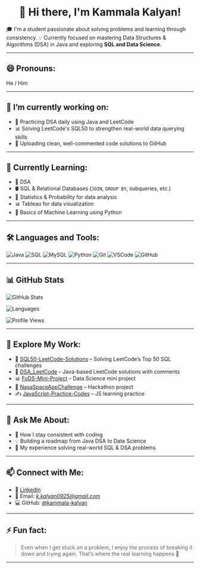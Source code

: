 <!--
**kammala-kalyan/kammala-kalyan** is a ✨ _special_ ✨ repository because its `README.md` (this file) appears on your GitHub profile.
-->

<h1 align="center"><strong>👋 Hi there, I'm Kammala Kalyan!</strong></h1>

🎓 I'm a student passionate about solving problems and learning through consistency.
💡 Currently focused on mastering Data Structures & Algorithms (DSA) in Java and exploring **SQL and Data Science**.

---

## 😄 Pronouns:

He / Him

---
## 🔭 I’m currently working on:

* 📘 Practicing DSA daily using Java and LeetCode
* 📊 Solving LeetCode's SQL50 to strengthen real-world data querying skills
* 📂 Uploading clean, well-commented code solutions to GitHub

---

## 🌱 Currently Learning:

* 📘 DSA
* 🛢️ SQL & Relational Databases (`JOIN`, `GROUP BY`, subqueries, etc.)
* 📐 Statistics & Probability for data analysis
* 📊 Tableau for data visualization
* 🤖 Basics of Machine Learning using Python

---

## 🛠️ Languages and Tools:

![Java](https://img.shields.io/badge/Java-ED8B00?style=flat-square\&logo=java\&logoColor=white)
![SQL](https://img.shields.io/badge/SQL-336791?style=flat-square\&logo=postgresql\&logoColor=white)
![MySQL](https://img.shields.io/badge/MySQL-00758F?style=flat-square\&logo=mysql\&logoColor=white)
![Python](https://img.shields.io/badge/Python-FFD43B?style=flat-square\&logo=python\&logoColor=blue)
![Git](https://img.shields.io/badge/Git-F05032?style=flat-square\&logo=git\&logoColor=white)
![VSCode](https://img.shields.io/badge/VSCode-007ACC?style=flat-square\&logo=visual-studio-code\&logoColor=white)
![GitHub](https://img.shields.io/badge/GitHub-181717?style=flat-square\&logo=github)

---

## 📊 GitHub Stats

<!-- GitHub Stats -->

![GitHub Stats](https://github-readme-stats.vercel.app/api?username=kammala-kalyan\&show_icons=true\&theme=radical)

<!-- Language Summary -->

![Languages](https://github-readme-stats.vercel.app/api/top-langs/?username=kammala-kalyan\&layout=compact\&theme=radical)

<!-- Profile Views -->

![Profile Views](https://komarev.com/ghpvc/?username=kammala-kalyan\&style=flat-square\&color=blue)

---

## 📌 Explore My Work:

* 📘 [SQL50-LeetCode-Solutions](https://github.com/kammala-kalyan/SQL50-LeetCode-Solutions) – Solving LeetCode’s Top 50 SQL challenges
* 🔢 [DSA\_LeetCode](https://github.com/kammala-kalyan/DSA_LeetCode) – Java-based LeetCode solutions with comments
* 📊 [FoDS-Mini-Project](https://github.com/kammala-kalyan/FoDS-Mini-Project) – Data Science mini project
* 🚀 [NasaSpaceAppChallenge](https://github.com/kammala-kalyan/NasaSpaceAppChallenge) – Hackathon project
* ✍️ [JavaScript-Practice-Codes](https://github.com/kammala-kalyan/JAVASCRIP-PRACTICE-CODES) – JS learning practice

---

## 💬 Ask Me About:

* 🔁 How I stay consistent with coding
* 💡 Building a roadmap from Java DSA to Data Science
* 📌 My experience solving real-world SQL & DSA problems

---

## 📫 Connect with Me:

* 💼 [LinkedIn](https://www.linkedin.com/in/kammala-kalyan-a24909290/)
* 📧 Email: *[k.kalyan0925@gmail.com](mailto:k.kalyan0925@gmail.com)*
* 💻 GitHub: [@kammala-kalyan](https://github.com/kammala-kalyan)

---


## ⚡ Fun fact:

> Even when I get stuck on a problem, I enjoy the process of breaking it down and trying again. That’s where the real learning happens 🚀

---
